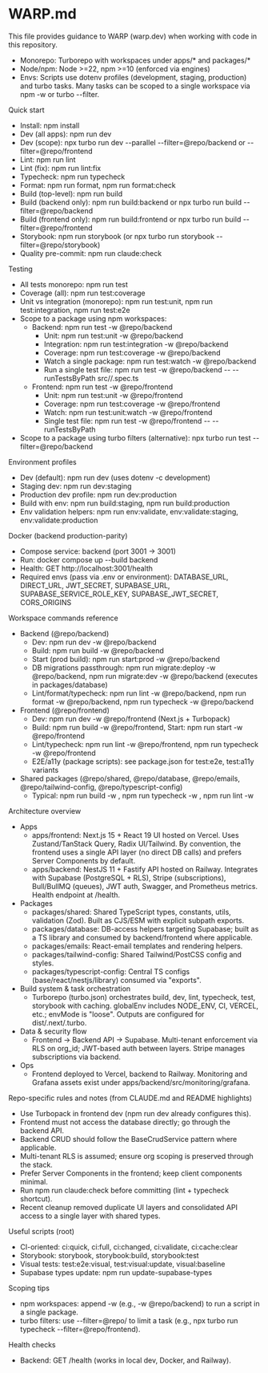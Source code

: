 # WARP.md

This file provides guidance to WARP (warp.dev) when working with code in this repository.

- Monorepo: Turborepo with workspaces under apps/* and packages/*
- Node/npm: Node >=22, npm >=10 (enforced via engines)
- Envs: Scripts use dotenv profiles (development, staging, production) and turbo tasks. Many tasks can be scoped to a single workspace via npm -w or turbo --filter.

Quick start
- Install: npm install
- Dev (all apps): npm run dev
- Dev (scope): npx turbo run dev --parallel --filter=@repo/backend or --filter=@repo/frontend
- Lint: npm run lint
- Lint (fix): npm run lint:fix
- Typecheck: npm run typecheck
- Format: npm run format, npm run format:check
- Build (top-level): npm run build
- Build (backend only): npm run build:backend or npx turbo run build --filter=@repo/backend
- Build (frontend only): npm run build:frontend or npx turbo run build --filter=@repo/frontend
- Storybook: npm run storybook (or npx turbo run storybook --filter=@repo/storybook)
- Quality pre-commit: npm run claude:check

Testing
- All tests monorepo: npm run test
- Coverage (all): npm run test:coverage
- Unit vs integration (monorepo): npm run test:unit, npm run test:integration, npm run test:e2e
- Scope to a package using npm workspaces:
  - Backend: npm run test -w @repo/backend
    - Unit: npm run test:unit -w @repo/backend
    - Integration: npm run test:integration -w @repo/backend
    - Coverage: npm run test:coverage -w @repo/backend
    - Watch a single package: npm run test:watch -w @repo/backend
    - Run a single test file: npm run test -w @repo/backend -- --runTestsByPath src/<path>/<spec>.spec.ts
  - Frontend: npm run test -w @repo/frontend
    - Unit: npm run test:unit -w @repo/frontend
    - Coverage: npm run test:coverage -w @repo/frontend
    - Watch: npm run test:unit:watch -w @repo/frontend
    - Single test file: npm run test -w @repo/frontend -- --runTestsByPath <relative path to test>
- Scope to a package using turbo filters (alternative): npx turbo run test --filter=@repo/backend

Environment profiles
- Dev (default): npm run dev (uses dotenv -c development)
- Staging dev: npm run dev:staging
- Production dev profile: npm run dev:production
- Build with env: npm run build:staging, npm run build:production
- Env validation helpers: npm run env:validate, env:validate:staging, env:validate:production

Docker (backend production-parity)
- Compose service: backend (port 3001 -> 3001)
- Run: docker compose up --build backend
- Health: GET http://localhost:3001/health
- Required envs (pass via .env or environment): DATABASE_URL, DIRECT_URL, JWT_SECRET, SUPABASE_URL, SUPABASE_SERVICE_ROLE_KEY, SUPABASE_JWT_SECRET, CORS_ORIGINS

Workspace commands reference
- Backend (@repo/backend)
  - Dev: npm run dev -w @repo/backend
  - Build: npm run build -w @repo/backend
  - Start (prod build): npm run start:prod -w @repo/backend
  - DB migrations passthrough: npm run migrate:deploy -w @repo/backend, npm run migrate:dev -w @repo/backend (executes in packages/database)
  - Lint/format/typecheck: npm run lint -w @repo/backend, npm run format -w @repo/backend, npm run typecheck -w @repo/backend
- Frontend (@repo/frontend)
  - Dev: npm run dev -w @repo/frontend (Next.js + Turbopack)
  - Build: npm run build -w @repo/frontend, Start: npm run start -w @repo/frontend
  - Lint/typecheck: npm run lint -w @repo/frontend, npm run typecheck -w @repo/frontend
  - E2E/a11y (package scripts): see package.json for test:e2e, test:a11y variants
- Shared packages (@repo/shared, @repo/database, @repo/emails, @repo/tailwind-config, @repo/typescript-config)
  - Typical: npm run build -w <pkg>, npm run typecheck -w <pkg>, npm run lint -w <pkg>

Architecture overview
- Apps
  - apps/frontend: Next.js 15 + React 19 UI hosted on Vercel. Uses Zustand/TanStack Query, Radix UI/Tailwind. By convention, the frontend uses a single API layer (no direct DB calls) and prefers Server Components by default.
  - apps/backend: NestJS 11 + Fastify API hosted on Railway. Integrates with Supabase (PostgreSQL + RLS), Stripe (subscriptions), Bull/BullMQ (queues), JWT auth, Swagger, and Prometheus metrics. Health endpoint at /health.
- Packages
  - packages/shared: Shared TypeScript types, constants, utils, validation (Zod). Built as CJS/ESM with explicit subpath exports.
  - packages/database: DB-access helpers targeting Supabase; built as a TS library and consumed by backend/frontend where applicable.
  - packages/emails: React-email templates and rendering helpers.
  - packages/tailwind-config: Shared Tailwind/PostCSS config and styles.
  - packages/typescript-config: Central TS configs (base/react/nestjs/library) consumed via "exports".
- Build system & task orchestration
  - Turborepo (turbo.json) orchestrates build, dev, lint, typecheck, test, storybook with caching. globalEnv includes NODE_ENV, CI, VERCEL, etc.; envMode is "loose". Outputs are configured for dist/.next/.turbo.
- Data & security flow
  - Frontend → Backend API → Supabase. Multi-tenant enforcement via RLS on org_id; JWT-based auth between layers. Stripe manages subscriptions via backend.
- Ops
  - Frontend deployed to Vercel, backend to Railway. Monitoring and Grafana assets exist under apps/backend/src/monitoring/grafana.

Repo-specific rules and notes (from CLAUDE.md and README highlights)
- Use Turbopack in frontend dev (npm run dev already configures this).
- Frontend must not access the database directly; go through the backend API.
- Backend CRUD should follow the BaseCrudService pattern where applicable.
- Multi-tenant RLS is assumed; ensure org scoping is preserved through the stack.
- Prefer Server Components in the frontend; keep client components minimal.
- Run npm run claude:check before committing (lint + typecheck shortcut).
- Recent cleanup removed duplicate UI layers and consolidated API access to a single layer with shared types.

Useful scripts (root)
- CI-oriented: ci:quick, ci:full, ci:changed, ci:validate, ci:cache:clear
- Storybook: storybook, storybook:build, storybook:test
- Visual tests: test:e2e:visual, test:visual:update, visual:baseline
- Supabase types update: npm run update-supabase-types

Scoping tips
- npm workspaces: append -w <workspaceName> (e.g., -w @repo/backend) to run a script in a single package.
- turbo filters: use --filter=@repo/<name> to limit a task (e.g., npx turbo run typecheck --filter=@repo/frontend).

Health checks
- Backend: GET /health (works in local dev, Docker, and Railway).
